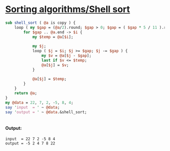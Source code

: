 [1]: http://rosettacode.org/wiki/Sorting_algorithms/Shell_sort

# [Sorting algorithms/Shell sort][1]

```perl
sub shell_sort ( @a is copy ) {
    loop ( my $gap = (@a/2).round; $gap > 0; $gap = ( $gap * 5 / 11 ).round ) {
        for $gap .. @a.end -> $i {
            my $temp = @a[$i];
 
            my $j;
            loop ( $j = $i; $j >= $gap; $j -= $gap ) {
                my $v = @a[$j - $gap];
                last if $v <= $temp;
                @a[$j] = $v;
            }
 
            @a[$j] = $temp;
        }
    }
    return @a;
}
my @data = 22, 7, 2, -5, 8, 4;
say 'input  = ' ~ @data;
say 'output = ' ~ @data.&shell_sort;
 
```

#### Output:
```
input  = 22 7 2 -5 8 4
output = -5 2 4 7 8 22
```